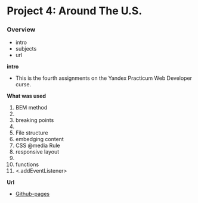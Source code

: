 # Project 4: Around The U.S.

### Overview

- intro
- subjects
- url

**intro**

- This is the fourth assignments on the Yandex Practicum Web Developer curse.

**What was used**

1. BEM method
2. <grid>
3. breaking points
4. <flexbox>
5. File structure
6. embedging content
7. CSS @media Rule
8. responsive layout
9. <querySelector>
10. functions
11. <.addEventListener>

**Url**

- [Github-pages](https://carolina-toren.github.io/web_project_4/)

